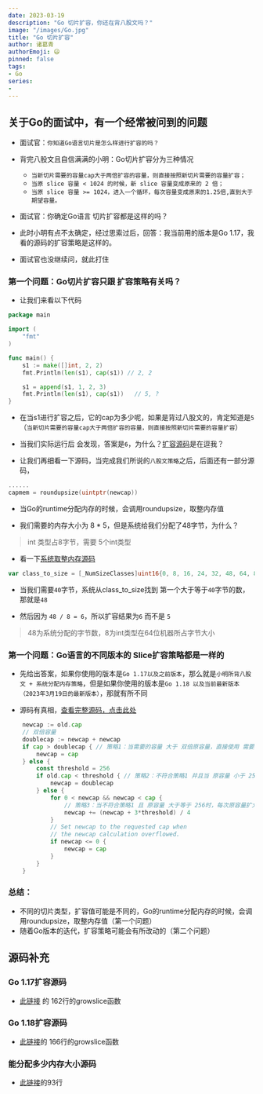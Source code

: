 ```yaml
---
date: 2023-03-19
description: "Go 切片扩容，你还在背八股文吗？"
image: "/images/Go.jpg"
title: "Go 切片扩容"
author: 诸葛青
authorEmoji: 😃
pinned: false
tags:
- Go
series:
- 
---
```


## 关于Go的面试中，有一个经常被问到的问题
* 面试官：`你知道Go语言切片是怎么样进行扩容的吗？`
* 背完八股文且自信满满的小明：Go切片扩容分为三种情况
    * `当新切片需要的容量cap大于两倍扩容的容量，则直接按照新切片需要的容量扩容；`
    * `当原 slice 容量 < 1024 的时候，新 slice 容量变成原来的 2 倍；`
    * `当原 slice 容量 >= 1024，进入一个循环，每次容量变成原来的1.25倍,直到大于期望容量。`

* 面试官：你确定Go语言 切片扩容都是这样的吗？
* 此时小明有点不太确定，经过思索过后，回答：我当前用的版本是Go 1.17，我看的源码的扩容策略是这样的。
* 面试官也没继续问，就此打住

### 第一个问题：Go切片扩容只跟 扩容策略有关吗？
* 让我们来看以下代码
```go:main.go
package main

import (
	"fmt"
)

func main() {
	s1 := make([]int, 2, 2)
	fmt.Println(len(s1), cap(s1)) // 2, 2

	s1 = append(s1, 1, 2, 3)
	fmt.Println(len(s1), cap(s1))   // 5, ?
}
```

* 在当s1进行扩容之后，它的cap为多少呢，如果是背过八股文的，肯定知道是`5`（`当新切片需要的容量cap大于两倍扩容的容量，则直接按照新切片需要的容量扩容`）

* 当我们实际运行后 会发现，答案是`6`，为什么？[扩容源码](#go-117扩容源码)是在逗我？

* 让我们再细看一下源码，当完成我们所说的`八股文策略`之后，后面还有一部分源码，
```go:slice.go
......
capmem = roundupsize(uintptr(newcap))
```
* 当Go的runtime分配内存的时候，会调用roundupsize，取整内存值

* 我们需要的内存大小为 8 * 5，但是系统给我们分配了48字节，为什么？
> int 类型占8字节，需要 5个int类型

* 看一下[系统取整内存源码](#能分配多少内存大小源码)
```go:sizeclass.go
var class_to_size = [_NumSizeClasses]uint16{0, 8, 16, 24, 32, 48, 64, 80, 96, 112, .......]
```
* 当我们需要`40`字节，系统从class_to_size找到 第一个大于等于`40`字节的数，那就是`48`

* 然后因为 `48 / 8 = 6`，所以扩容结果为`6` 而不是 `5`
> 48为系统分配的字节数，8为int类型在64位机器所占字节大小

### 第一个问题：Go语言的不同版本的 Slice扩容策略都是一样的

* 先给出答案，如果你使用的版本是`Go 1.17以及之前版本`，那么就是`小明所背八股文 + 系统分配内存策略`，但是如果你使用的版本是`Go 1.18 以及当前最新版本（2023年3月19日的最新版本）`，那就有所不同

* 源码有真相，[查看完整源码，点击此处](#go-118扩容源码)
```go:slice.go
    newcap := old.cap
    // 双倍容量
	doublecap := newcap + newcap
	if cap > doublecap { // 策略1：当需要的容量 大于 双倍原容量，直接使用 需要的容量
		newcap = cap
	} else {
		const threshold = 256
		if old.cap < threshold { // 策略2：不符合策略1 并且当 原容量 小于 256时，直接使用双倍原容量 
			newcap = doublecap
		} else {
			for 0 < newcap && newcap < cap {  
                // 策略3：当不符合策略1 且 原容量 大于等于 256时，每次原容量扩大1.25倍并加上 256 * (3/4)，直到大于等于 需要的容量
                newcap += (newcap + 3*threshold) / 4
			}
			// Set newcap to the requested cap when
			// the newcap calculation overflowed.
			if newcap <= 0 {
				newcap = cap
			}
		}
	}
```



### 总结：
* 不同的切片类型，扩容值可能是不同的，Go的runtime分配内存的时候，会调用roundupsize，取整内存值（第一个问题）
* 随着Go版本的迭代，扩容策略可能会有所改动的（第二个问题）

## 源码补充

### Go 1.17扩容源码
* [此链接](https://github.com/golang/go/blob/dev.boringcrypto.go1.17/src/runtime/slice.go) 的 162行的growslice函数

### Go 1.18扩容源码
* [此链接](https://github.com/golang/go/blob/dev.boringcrypto.go1.18/src/runtime/slice.go)的 166行的growslice函数

### 能分配多少内存大小源码
* [此链接](https://github.com/golang/go/blob/dev.boringcrypto.go1.18/src/runtime/sizeclasses.go)的93行


